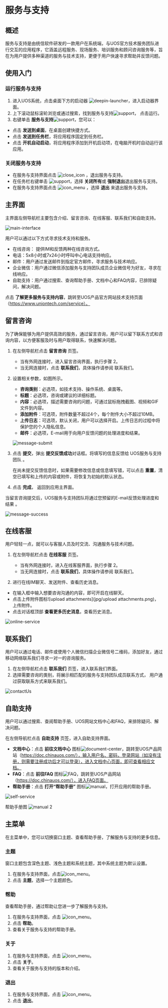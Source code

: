 # 服务与支持

## 概述

服务与支持是由统信软件研发的一款用户在系统端，与UOS官方技术服务团队进行交互的应用程序，它涵盖远程服务、现场服务、培训服务和顾问咨询服务等，旨在为用户提供多种渠道的服务与技术支持，更便于用户快速寻求帮助并反馈问题。



## 使用入门

### 运行服务与支持

1. 进入UOS系统，点击桌面下方的启动器 ![deepin-launcher](icon/deepin-launcher.svg)，进入启动器界面。
2. 上下滚动鼠标滚轮浏览或通过搜索，找到服务与支持![support](jpg/support.png)， 点击运行。
3. 右键单击 **服务与支持**![support](jpg/support.png)，您可以：

 - 点击 **发送到桌面**，在桌面创建快捷方式。
 - 点击 **发送到任务栏**，将应用程序固定到任务栏。
 - 点击 **开机自动启动**，将应用程序添加到开机启动项，在电脑开机时自动运行该应用。

### 关闭服务与支持

- 在服务与支持界面点击  ![close_icon](icon/close.svg) ，退出服务与支持。
- 在任务栏右键单击 ![support](jpg/support.png)，选择 **关闭所有**或 **强制退出**退出服务与支持。
- 在服务与支持界面点击 ![icon_menu](icon/icon_menu.svg) ，选择 **退出** 来退出服务与支持。

## 主界面

主界面左侧导航栏主要包含介绍、留言咨询、在线客服、联系我们和自助支持。

![main-interface](jpg/introduce-service.png)


用户可以通过以下方式寻求技术支持和服务。
- 在线咨询： 提供IM和反馈两种在线咨询方式。
- 电话：5x8小时或7x24小时呼叫中心电话支持响应。
- 邮件：用户通过发送邮件到指定官方邮件，寻求服务与技术响应。
- 企业微信：用户通过微信添加服务与支持团队成员企业微信号为好友，寻求在线响应。
- 自助支持：用户通过搜索、查询帮助手册、文档中心和FAQ内容，已排除疑问，解决问题。


点击 **了解更多服务与支持内容**，跳转至UOS产品官方网站技术支持页面（https://www.uniontech.com/service）。


## 留言咨询

为了确保能够为用户提供高效的服务，通过留言咨询，用户可以留下联系方式和咨询内容，以方便客服及时与用户取得联系，快速解决问题。

1. 在左侧导航栏点击 **留言咨询** 页签。

   - 当有外网连接时，进入留言咨询界面，执行步骤 2。
   - 当无网连接时，点击 **联系我们**，具体操作请参阅 联系我们。
   
2. 设置相关参数，如图所示。

   - **咨询类别**：必选项，如技术支持、操作系统、桌面等。
   - **标题**：必选项，咨询或建议的详细标题。
   - **内容**：必选项，描述需要咨询的问题，可通过鼠标拖拽截图、视频和GIF文件到内容。
   - **添加附件**：可选项，附件数量不超过4个，每个附件大小不超过10MB。
   - **上传日志**：可选项，默认关闭，用户可以选择开启。上传日志的过程中将保护您的个人隐私信息。
   - **邮件**：必选项，E-mail用于向用户反馈问题的处理进度和结果。
   
   
   ![message-submit](jpg/message-submit.png)
   
3. 点击 **提交**，弹出 **提交反馈成功**对话框。将填写的信息反馈给 UOS服务与支持团队 。

   在尚未提交反馈信息时，如果需要修改信息或信息填写错，可以点击 **重置**，清空已填写和上传的内容或附件，将恢复为初始的默认状态。
   
4. 点击 **完成**， 返回到应用主界面。

 当留言咨询提交后，UOS服务与支持团队将通过您预留的E-mail反馈处理进度和结果 。

   ![message-success](jpg/message-success.png)



## 在线客服

用户轻轻一点，就可以与客服人员及时交流、沟通服务与技术问题。

1. 在左侧导航栏点击 **在线客服** 页签。

   - 当有外网连接时，进入在线客服界面，执行步骤 2。
   - 当无网连接时，点击 **联系我们**，具体操作请参阅 联系我们。

2.  进行在线IM聊天、发送附件、查看历史消息。

   - 在输入框中输入想要咨询沟通的内容，即可开启在线聊天。
   - 点击上传附件图标![upload attachments](jpg/upload attachments.png)，上传附件。
   - 点击对话框顶部 **查看更多历史消息**，查看历史消息。

 ![online-service](jpg/online-service.png)



## 联系我们

用户可以通过电话、邮件或使用个人微信扫描企业微信号二维码，添加好友，通过移动网络联系我们寻求一对一的咨询服务。

1. 在左侧导航栏点击 **联系我们** 页签，进入联系我们界面。
2.  选择需要咨询的类别，将展示相匹配的服务与支持团队成员联系方式， 用户通过获取联系方式来联系我们。

![contactUs](jpg/contactUs.png)




## 自助支持

用户可以通过搜索、查阅帮助手册、UOS网站文档中心和FAQ，来排除疑问、解决问题。

在左侧导航栏点击 **自助支持** 页签，进入自助支持界面。

- **文档中心**：点击 **前往文档中心** 图标![document-center](jpg/document-center.png)，跳转至UOS产品网站（https://doc.chinauos.com/），输入用户名、密码，登录网站（如没有注册，则需要注册成功后才可以登录），进入文档中心页面，即可查看相应文档。
- **FAQ**：点击 **前往FAQ** 图标![FAQ](jpg/FAQ.png)，跳转至UOS产品网站（https://doc.chinauos.com/），进入FAQ页面。 
- **帮助手册**：点击 **打开“帮助手册”** 图标![manual](jpg/manual.png)，打开应用的帮助手册。


![self-service](jpg/self-support-service.png)


帮助手册图
![manual 2](jpg/manual-01.png)



## 主菜单 

在主菜单中，您可以切换窗口主题、查看帮助手册，了解服务与支持的更多信息。

### 主题

窗口主题包含深色主题、浅色主题和系统主题，其中系统主题为默认设置。

1.  在服务与支持界面，点击![icon_menu](icon/icon_menu.svg)。
2.  点击 **主题**，选择一个主题颜色。

### 帮助

查看帮助手册，通过帮助让您进一步了解服务与支持。

1.  在服务与支持界面，点击 ![icon_menu](icon/icon_menu.svg)。
2.  点击 **帮助**。
3.  查看关于服务与支持的帮助手册。


### 关于

1.  在服务与支持界面，点击 ![icon_menu](icon/icon_menu.svg)。
2.  点击 **关于**。
3.  查看关于服务与支持的版本和介绍。

### 退出

1. 在服务与支持界面，点击 ![icon_menu](icon/icon_menu.svg)。
2. 点击 **退出**。

